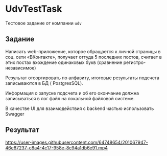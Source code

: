 # UdvTestTask
Тестовое задание от компании `udv`

## Задание
Написать web-приложение, которое обращается к личной страницы в соц. сети «ВКонтакте», получает оттуда 5 последних постов, считает в этих постах вхождение одинаковых букв (сравнение регистро-независимое) 

Результат отсортировать по алфавиту, итоговые результаты подсчета записываются в БД ( PostgresSQL). 

Информация о запуске подсчета и об его окончание должна записываться в лог файл на локальной файловой системе. 

В качестве UI для взаимодействия с backend частью использовать Swagger

## Результат

https://user-images.githubusercontent.com/64748654/201067947-46e87237-c8a4-4c17-958e-8c94a1db6e91.mp4

